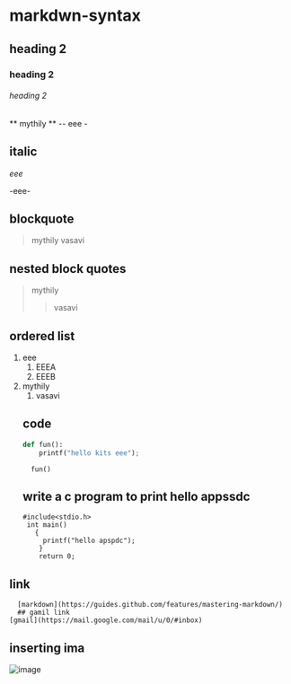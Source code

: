 # markdwn-syntax
## heading 2
### heading 2
###### heading 2
** mythily **
-- eee -
## italic
*eee*

-eee-
## blockquote
>mythily
>vasavi
## nested block quotes
>mythily
>>vasavi
## ordered list
1. eee
    1. EEEA
    2. EEEB
 2. mythily
    1. vasavi
    ## code
    ```python
    def fun():
        printf("hello kits eee");
    ```
    ```
      fun()
     ```
     ## write  a c program to print hello appssdc
     ```
     #include<stdio.h>
      int main()
        {
          printf("hello apspdc");
         }
         return 0;
      ```
  ## link
      [markdown](https://guides.github.com/features/mastering-markdown/)
      ## gamil link
    [gmail](https://mail.google.com/mail/u/0/#inbox)
   ## inserting ima
   ![image](https://github.com/mythilygontla/markdwn-syntax/blob/master/image.jpg)
        
     
    
    
